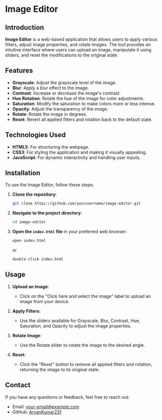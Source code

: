 # Image Editor

## Introduction

**Image Editor** is a web-based application that allows users to apply various filters, adjust image properties, and rotate images. The tool provides an intuitive interface where users can upload an image, manipulate it using sliders, and reset the modifications to the original state.

## Features

- **Grayscale**: Adjust the grayscale level of the image.
- **Blur**: Apply a blur effect to the image.
- **Contrast**: Increase or decrease the image's contrast.
- **Hue Rotation**: Rotate the hue of the image for color adjustments.
- **Saturation**: Modify the saturation to make colors more or less intense.
- **Opacity**: Adjust the transparency of the image.
- **Rotate**: Rotate the image in degrees.
- **Reset**: Revert all applied filters and rotation back to the default state.

## Technologies Used

- **HTML5**: For structuring the webpage.
- **CSS3**: For styling the application and making it visually appealing.
- **JavaScript**: For dynamic interactivity and handling user inputs.

## Installation

To use the Image Editor, follow these steps:

1. **Clone the repository**:
    ```bash
    git clone https://github.com/yourusername/image-editor.git
    ```
2. **Navigate to the project directory**:
    ```bash
    cd image-editor
    ```
3. **Open the `index.html` file** in your preferred web browser:
    ```bash
    open index.html
    ```
    or
    ```bash
    double-click index.html
    ```

## Usage

1. **Upload an Image**:
   - Click on the "Click here and select the image" label to upload an image from your device.

2. **Apply Filters**:
   - Use the sliders available for Grayscale, Blur, Contrast, Hue, Saturation, and Opacity to adjust the image properties.

3. **Rotate Image**:
   - Use the Rotate slider to rotate the image to the desired angle.

4. **Reset**:
   - Click the "Reset" button to remove all applied filters and rotation, returning the image to its original state.

## Contact

If you have any questions or feedback, feel free to reach out:

- Email: your-email@example.com
- GitHub: [AryanKumar231](https://github.com/aryankumar231)
